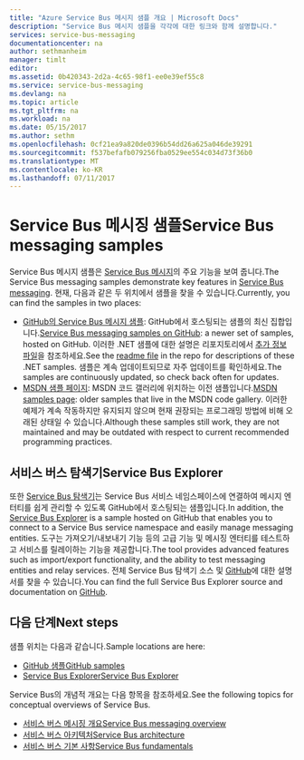 ```yaml
---
title: "Azure Service Bus 메시지 샘플 개요 | Microsoft Docs"
description: "Service Bus 메시지 샘플을 각각에 대한 링크와 함께 설명합니다."
services: service-bus-messaging
documentationcenter: na
author: sethmanheim
manager: timlt
editor: 
ms.assetid: 0b420343-2d2a-4c65-98f1-ee0e39ef55c8
ms.service: service-bus-messaging
ms.devlang: na
ms.topic: article
ms.tgt_pltfrm: na
ms.workload: na
ms.date: 05/15/2017
ms.author: sethm
ms.openlocfilehash: 0cf21ea9a820de0396b54dd26a625a046de39291
ms.sourcegitcommit: f537befafb079256fba0529ee554c034d73f36b0
ms.translationtype: MT
ms.contentlocale: ko-KR
ms.lasthandoff: 07/11/2017
---
```

# <a name="service-bus-messaging-samples"></a><span data-ttu-id="c27b7-103">Service Bus 메시징 샘플</span><span class="sxs-lookup"><span data-stu-id="c27b7-103">Service Bus messaging samples</span></span>

<span data-ttu-id="c27b7-104">Service Bus 메시지 샘플은 [Service Bus 메시지](https://azure.microsoft.com/services/service-bus/)의 주요 기능을 보여 줍니다.</span><span class="sxs-lookup"><span data-stu-id="c27b7-104">The Service Bus messaging samples demonstrate key features in [Service Bus messaging](https://azure.microsoft.com/services/service-bus/).</span></span> <span data-ttu-id="c27b7-105">현재, 다음과 같은 두 위치에서 샘플을 찾을 수 있습니다.</span><span class="sxs-lookup"><span data-stu-id="c27b7-105">Currently, you can find the samples in two places:</span></span>

- <span data-ttu-id="c27b7-106">[GitHub의 Service Bus 메시지 샘플](https://github.com/Azure/azure-service-bus/tree/master/samples/DotNet): GitHub에서 호스팅되는 샘플의 최신 집합입니다.</span><span class="sxs-lookup"><span data-stu-id="c27b7-106">[Service Bus messaging samples on GitHub](https://github.com/Azure/azure-service-bus/tree/master/samples/DotNet): a newer set of samples, hosted on GitHub.</span></span> <span data-ttu-id="c27b7-107">이러한 .NET 샘플에 대한 설명은 리포지토리에서 [추가 정보 파일](https://github.com/Azure/azure-service-bus/blob/master/samples/DotNet/Microsoft.ServiceBus.Messaging/README.md)을 참조하세요.</span><span class="sxs-lookup"><span data-stu-id="c27b7-107">See the [readme file](https://github.com/Azure/azure-service-bus/blob/master/samples/DotNet/Microsoft.ServiceBus.Messaging/README.md) in the repo for descriptions of these .NET samples.</span></span> <span data-ttu-id="c27b7-108">샘플은 계속 업데이트되므로 자주 업데이트를 확인하세요.</span><span class="sxs-lookup"><span data-stu-id="c27b7-108">The samples are continuously updated, so check back often for updates.</span></span>
- <span data-ttu-id="c27b7-109">[MSDN 샘플 페이지](https://code.msdn.microsoft.com/site/search?query=service%20bus&f%5B0%5D.Value=service%20bus&f%5B0%5D.Type=SearchText&ac=5): MSDN 코드 갤러리에 위치하는 이전 샘플입니다.</span><span class="sxs-lookup"><span data-stu-id="c27b7-109">[MSDN samples page](https://code.msdn.microsoft.com/site/search?query=service%20bus&f%5B0%5D.Value=service%20bus&f%5B0%5D.Type=SearchText&ac=5): older samples that live in the MSDN code gallery.</span></span> <span data-ttu-id="c27b7-110">이러한 예제가 계속 작동하지만 유지되지 않으며 현재 권장되는 프로그래밍 방법에 비해 오래된 상태일 수 있습니다.</span><span class="sxs-lookup"><span data-stu-id="c27b7-110">Although these samples still work, they are not maintained and may be outdated with respect to current recommended programming practices.</span></span>
 
## <a name="service-bus-explorer"></a><span data-ttu-id="c27b7-111">서비스 버스 탐색기</span><span class="sxs-lookup"><span data-stu-id="c27b7-111">Service Bus Explorer</span></span>

<span data-ttu-id="c27b7-112">또한 [Service Bus 탐색기](https://github.com/paolosalvatori/ServiceBusExplorer)는 Service Bus 서비스 네임스페이스에 연결하여 메시지 엔터티를 쉽게 관리할 수 있도록 GitHub에서 호스팅되는 샘플입니다.</span><span class="sxs-lookup"><span data-stu-id="c27b7-112">In addition, the [Service Bus Explorer](https://github.com/paolosalvatori/ServiceBusExplorer) is a sample hosted on GitHub that enables you to connect to a Service Bus service namespace and easily manage messaging entities.</span></span> <span data-ttu-id="c27b7-113">도구는 가져오기/내보내기 기능 등의 고급 기능 및 메시징 엔터티를 테스트하고 서비스를 릴레이하는 기능을 제공합니다.</span><span class="sxs-lookup"><span data-stu-id="c27b7-113">The tool provides advanced features such as import/export functionality, and the ability to test messaging entities and relay services.</span></span> <span data-ttu-id="c27b7-114">전체 Service Bus 탐색기 소스 및 [GitHub](https://github.com/paolosalvatori/ServiceBusExplorer)에 대한 설명서를 찾을 수 있습니다.</span><span class="sxs-lookup"><span data-stu-id="c27b7-114">You can find the full Service Bus Explorer source and documentation on [GitHub](https://github.com/paolosalvatori/ServiceBusExplorer).</span></span>

## <a name="next-steps"></a><span data-ttu-id="c27b7-115">다음 단계</span><span class="sxs-lookup"><span data-stu-id="c27b7-115">Next steps</span></span>

<span data-ttu-id="c27b7-116">샘플 위치는 다음과 같습니다.</span><span class="sxs-lookup"><span data-stu-id="c27b7-116">Sample locations are here:</span></span>

- [<span data-ttu-id="c27b7-117">GitHub 샘플</span><span class="sxs-lookup"><span data-stu-id="c27b7-117">GitHub samples</span></span>](https://github.com/Azure/azure-service-bus/tree/master/samples)
- [<span data-ttu-id="c27b7-118">Service Bus Explorer</span><span class="sxs-lookup"><span data-stu-id="c27b7-118">Service Bus Explorer</span></span>](https://github.com/paolosalvatori/ServiceBusExplorer)

<span data-ttu-id="c27b7-119">Service Bus의 개념적 개요는 다음 항목을 참조하세요.</span><span class="sxs-lookup"><span data-stu-id="c27b7-119">See the following topics for conceptual overviews of Service Bus.</span></span>

* [<span data-ttu-id="c27b7-120">서비스 버스 메시징 개요</span><span class="sxs-lookup"><span data-stu-id="c27b7-120">Service Bus messaging overview</span></span>](service-bus-messaging-overview.md)
* [<span data-ttu-id="c27b7-121">서비스 버스 아키텍처</span><span class="sxs-lookup"><span data-stu-id="c27b7-121">Service Bus architecture</span></span>](service-bus-architecture.md)
* [<span data-ttu-id="c27b7-122">서비스 버스 기본 사항</span><span class="sxs-lookup"><span data-stu-id="c27b7-122">Service Bus fundamentals</span></span>](service-bus-fundamentals-hybrid-solutions.md)


